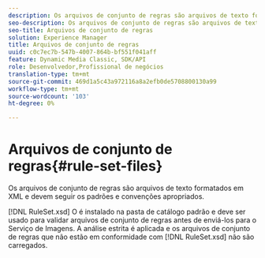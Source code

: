 ```yaml
---
description: Os arquivos de conjunto de regras são arquivos de texto formatados em XML e devem seguir os padrões e convenções apropriados.
seo-description: Os arquivos de conjunto de regras são arquivos de texto formatados em XML e devem seguir os padrões e convenções apropriados.
seo-title: Arquivos de conjunto de regras
solution: Experience Manager
title: Arquivos de conjunto de regras
uuid: c0c7ec7b-547b-4007-864b-bf551f041aff
feature: Dynamic Media Classic, SDK/API
role: Desenvolvedor,Profissional de negócios
translation-type: tm+mt
source-git-commit: 469d1a5c43a972116a8a2efb0de5708800130a99
workflow-type: tm+mt
source-wordcount: '103'
ht-degree: 0%

---
```



# Arquivos de conjunto de regras{#rule-set-files}

Os arquivos de conjunto de regras são arquivos de texto formatados em XML e devem seguir os padrões e convenções apropriados.

[!DNL RuleSet.xsd] O é instalado na pasta de catálogo padrão e deve ser usado para validar arquivos de conjunto de regras antes de enviá-los para o Serviço de Imagens. A análise estrita é aplicada e os arquivos de conjunto de regras que não estão em conformidade com [!DNL RuleSet.xsd] não são carregados.